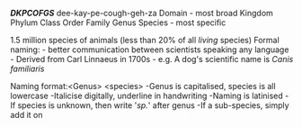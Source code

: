 ***DKPCOFGS***
dee-kay-pe-cough-geh-za
Domain - most broad 
Kingdom
Phylum
Class
Order
Family
Genus
Species - most specific

1.5 million species of animals (less than 20% of all *living* species)
Formal naming:
	- better communication between scientists speaking any language
	- Derived from Carl Linnaeus in 1700s
	- e.g. A dog's scientific name is *Canis familiaris*

Naming format:\<Genus> \<species>
	-Genus is capitalised, species is all lowercase 
	-Italicise digitally, underline in handwriting
	-Naming is latinised
	-If species is unknown, then write '*sp.*' after genus
	-If a sub-species, simply add it on